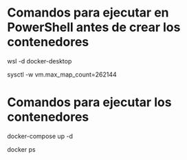 # Comandos para ejecutar en PowerShell antes de crear los contenedores

wsl -d docker-desktop

sysctl -w vm.max_map_count=262144

# Comandos para ejecutar los contenedores

docker-compose up -d

docker ps 